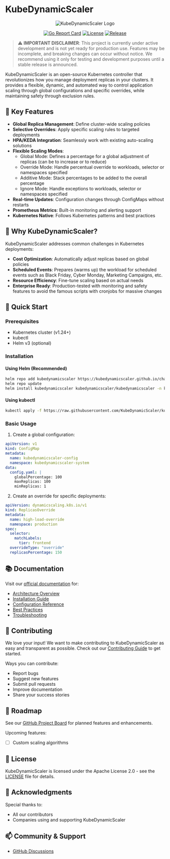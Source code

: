 # KubeDynamicScaler

<div align="center">

![KubeDynamicScaler Logo](docs/images/kubedynamicscaler-logo.png)

[![Go Report Card](https://goreportcard.com/badge/github.com/KubeDynamicScaler/kubedynamicscaler)](https://goreportcard.com/report/github.com/KubeDynamicScaler/kubedynamicscaler)
[![License](https://img.shields.io/badge/License-Apache%202.0-blue.svg)](https://opensource.org/licenses/Apache-2.0)
[![Release](https://img.shields.io/github/release/KubeDynamicScaler/kubedynamicscaler.svg)](https://github.com/KubeDynamicScaler/kubedynamicscaler/releases/latest)

</div>

> ⚠️ **IMPORTANT DISCLAIMER**: This project is currently under active development and is not yet ready for production use. Features may be incomplete, and breaking changes can occur without notice. We recommend using it only for testing and development purposes until a stable release is announced.

KubeDynamicScaler is an open-source Kubernetes controller that revolutionizes how you manage deployment replicas in your clusters. It provides a flexible, dynamic, and automated way to control application scaling through global configurations and specific overrides, while maintaining safety through exclusion rules.

## 🌟 Key Features

- **Global Replica Management**: Define cluster-wide scaling policies
- **Selective Overrides**: Apply specific scaling rules to targeted deployments
- **HPA/KEDA Integration**: Seamlessly work with existing auto-scaling solutions
- **Flexible Scaling Modes**: 
  - Global Mode: Defines a percentage for a global adjustment of replicas (can be to increase or to reduce)
  - Override Mode: Handle percentual override to workloads, selector or namespaces specified
  - Additive Mode: Stack percentages to be added to the overall percentage
  - Ignore Mode: Handle exceptions to workloads, selector or namespaces specified
- **Real-time Updates**: Configuration changes through ConfigMaps without restarts
- **Prometheus Metrics**: Built-in monitoring and alerting support
- **Kubernetes Native**: Follows Kubernetes patterns and best practices

## 🎯 Why KubeDynamicScaler?

KubeDynamicScaler addresses common challenges in Kubernetes deployments:

- **Cost Optimization**: Automatically adjust replicas based on global policies
- **Scheduled Events**: Prepares (warms up) the workload for scheduled events such as Black Friday, Cyber ​​Monday, Marketing Campaigns, etc.
- **Resource Efficiency**: Fine-tune scaling based on actual needs
- **Enterprise Ready**: Production-tested with monitoring and safety features to avoid the famous scripts with cronjobs for massive changes

## 🚀 Quick Start

### Prerequisites

- Kubernetes cluster (v1.24+)
- kubectl
- Helm v3 (optional)

### Installation

#### Using Helm (Recommended)

```bash
helm repo add kubedynamicscaler https://kubedynamicscaler.github.io/charts
helm repo update
helm install kubedynamicscaler kubedynamicscaler/kubedynamicscaler -n kubedynamicscaler-system --create-namespace
```

#### Using kubectl

```bash
kubectl apply -f https://raw.githubusercontent.com/KubeDynamicScaler/kubedynamicscaler/main/deploy/manifests.yaml
```

### Basic Usage

1. Create a global configuration:

```yaml
apiVersion: v1
kind: ConfigMap
metadata:
  name: kubedynamicscaler-config
  namespace: kubedynamicscaler-system
data:
  config.yaml: |
    globalPercentage: 100
    maxReplicas: 100
    minReplicas: 1
```

2. Create an override for specific deployments:

```yaml
apiVersion: dynamicscaling.k8s.io/v1
kind: ReplicasOverride
metadata:
  name: high-load-override
  namespace: production
spec:
  selector:
    matchLabels:
      tier: frontend
  overrideType: "override"
  replicasPercentage: 150
```

## 📚 Documentation

Visit our [official documentation](https://kubedynamicscaler.io/docs) for:

- [Architecture Overview](https://kubedynamicscaler.io/docs/architecture)
- [Installation Guide](https://kubedynamicscaler.io/docs/installation)
- [Configuration Reference](https://kubedynamicscaler.io/docs/configuration)
- [Best Practices](https://kubedynamicscaler.io/docs/best-practices)
- [Troubleshooting](https://kubedynamicscaler.io/docs/troubleshooting)

## 🤝 Contributing

We love your input! We want to make contributing to KubeDynamicScaler as easy and transparent as possible. Check out our [Contributing Guide](CONTRIBUTING.md) to get started.

Ways you can contribute:
- Report bugs
- Suggest new features
- Submit pull requests
- Improve documentation
- Share your success stories

## 📅 Roadmap

See our [GitHub Project Board](https://github.com/KubeDynamicScaler/kubedynamicscaler/projects/1) for planned features and enhancements.

Upcoming features:

- [ ] Custom scaling algorithms

## 📜 License

KubeDynamicScaler is licensed under the Apache License 2.0 - see the [LICENSE](LICENSE) file for details.

## 🌟 Acknowledgments

Special thanks to:

- All our contributors
- Companies using and supporting KubeDynamicScaler

## 📫 Community & Support

- [GitHub Discussions](https://github.com/KubeDynamicScaler/kubedynamicscaler/discussions)

